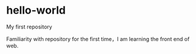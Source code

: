 # hello-world
My first repository

Familiarity with repository for the first time，I am learning the front end of web.
